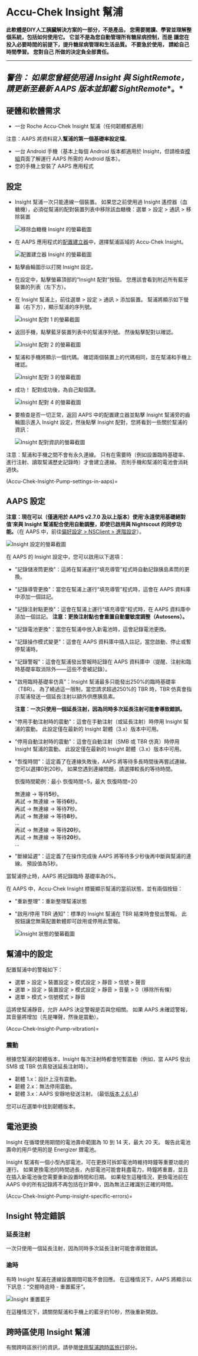 # Accu-Chek Insight 幫浦

**此軟體是DIY人工胰臟解決方案的一部分，不是產品， 您需要閱讀、學習並理解整個系統，包括如何使用它。 它並不是為您自動管理所有糖尿病控制，而是 讓您在投入必要時間的前提下，提升糖尿病管理和生活品質。 不要急於使用， 請給自己時間學習。 您對自己 所做的決定負全部責任。**

* * *

## ***警告：** 如果您曾經使用過 Insight 與 **SightRemote**，請**更新至最新 AAPS 版本**並**卸載 SightRemote**。*

## 硬體和軟體需求

* 一台 Roche Accu-Chek Insight 幫浦（任何韌體都適用）

注意：AAPS 將資料寫入**幫浦的第一個基礎率設定檔**。

* 一台 Android 手機（基本上每個 Android 版本都適用於 Insight，但請檢查[模組](module-phone)頁面了解運行 AAPS 所需的 Android 版本）。
* 您的手機上安裝了 AAPS 應用程式

## 設定

* Insight 幫浦一次只能連線一個裝置。 如果您之前使用過 Insight 遙控器（血糖機），必須從幫浦的配對裝置列表中移除該血糖機：選單 > 設定 > 通訊 > 移除裝置
    
    ![移除血糖機 Insight 的螢幕截圖](../images/Insight_RemoveMeter.png)

* 在 AAPS 應用程式的[配置建立器](../Configuration/Config-Builder)中，選擇幫浦區域的 Accu-Chek Insight。
    
    ![配置建立器 Insight 的螢幕截圖](../images/Insight_ConfigBuilder_AAPS3_0.jpg)

* 點擊齒輪圖示以打開 Insight 設定。

* 在設定中，點擊螢幕頂部的“Insight 配對”按鈕。 您應該會看到附近所有藍牙裝置的列表（左下方）。
* 在 Insight 幫浦上，前往選單 > 設定 > 通訊 > 添加裝置。 幫浦將顯示如下螢幕（右下方），顯示幫浦的序列號。
    
    ![Insight 配對 1 的螢幕截圖](../images/Insight_Pairing1.png)

* 返回手機，點擊藍牙裝置列表中的幫浦序列號。 然後點擊配對以確認。
    
    ![Insight 配對 2 的螢幕截圖](../images/Insight_Pairing2.png)

* 幫浦和手機將顯示一個代碼。 確認兩個裝置上的代碼相同，並在幫浦和手機上確認。
    
    ![Insight 配對 3 的螢幕截圖](../images/Insight_Pairing3.png)

* 成功！ 配對成功後，為自己點個讚。
    
    ![Insight 配對 4 的螢幕截圖](../images/Insight_Pairing4.png)

* 要檢查是否一切正常，返回 AAPS 中的配置建立器並點擊 Insight 幫浦旁的齒輪圖示進入 Insight 設定，然後點擊 Insight 配對，您將看到一些關於幫浦的資訊：
    
    ![Insight 配對資訊的螢幕截圖](../images/Insight_PairingInformation.png)

注意：幫浦和手機之間不會有永久連線。 只有在需要時（例如設置臨時基礎率、進行注射、讀取幫浦歷史記錄時）才會建立連線。 否則手機和幫浦的電池會消耗過快。

(Accu-Chek-Insight-Pump-settings-in-aaps)=

## AAPS 設定

**注意：現在可以（僅適用於 AAPS v2.7.0 及以上版本）使用‘永遠使用基礎絕對值’來與 Insight 幫浦配合使用自動調整，即使已啟用與 Nightscout 的同步功能。**（在 AAPS 中，前往[偏好設定 > NSClient > 進階設定](Preferences-advanced-settings-nsclient)）。

![Insight 設定的螢幕截圖](../images/Insight_settings.png)

在 AAPS 的 Insight 設定中，您可以啟用以下選項：

* "記錄儲液筒更換"：這將在幫浦運行“填充導管”程式時自動記錄胰島素筒的更換。

* "記錄導管更換"：當您在幫浦上運行“填充導管”程式時，這會在 AAPS 資料庫中添加一個註記。

* "記錄注射點更換"：這會在幫浦上運行“填充導管”程式時，在 AAPS 資料庫中添加一個註記。 **注意：更換注射點也會重置自動靈敏度調整（Autosens）。**

* "記錄電池更換"：當您在幫浦中放入新電池時，這會記錄電池更換。

* "記錄操作模式變更"：這會在 AAPS 資料庫中插入註記，當您啟動、停止或暫停幫浦時。

* "記錄警報"：這會在幫浦發出警報時記錄在 AAPS 資料庫中（提醒、注射和臨時基礎率取消除外——這些不會被記錄）。

* "啟用臨時基礎率仿真"：Insight 幫浦最多只能發出250%的臨時基礎率（TBR）。 為了繞過這一限制，當您請求超過250%的 TBR 時，TBR 仿真會指示幫浦發送一個延長注射以額外供應胰島素。
    
    **注意：一次只使用一個延長注射，因為同時多次延長注射可能會導致錯誤。**

* "停用手動注射時的震動"：這會在手動注射（或延長注射）時停用 Insight 幫浦的震動。 此設定僅在最新的 Insight 韌體（3.x）版本中可用。

* "停用自動注射時的震動"：這會在自動注射（SMB 或 TBR 仿真）時停用 Insight 幫浦的震動。 此設定僅在最新的 Insight 韌體（3.x）版本中可用。

* "恢復時間"：這定義了在連線失敗後，AAPS 將等待多長時間後再嘗試連線。 您可以選擇0到20秒。 如果您遇到連線問題，請選擇較長的等待時間。   
      
    恢復時間範例：最小 恢復時間=5，最大 恢復時間=20   
      
    無連線 -> 等待**5**秒。   
    再試 -> 無連線 -> 等待**6**秒。   
    再試 -> 無連線 -> 等待**7**秒。   
    再試 -> 無連線 -> 等待**8**秒。   
    ...   
    再試 -> 無連線 -> 等待**20**秒。   
    再試 -> 無連線 -> 等待**20**秒。   
    ...

* "斷線延遲"：這定義了在操作完成後 AAPS 將等待多少秒後再中斷與幫浦的連線。 預設值為5秒。

當幫浦停止時，AAPS 將記錄臨時 基礎率為0%。

在 AAPS 中，Accu-Chek Insight 標籤顯示幫浦的當前狀態，並有兩個按鈕：

* "重新整理"：重新整理幫浦狀態
* "啟用/停用 TBR 通知"：標準的 Insight 幫浦在 TBR 結束時會發出警報。 此按鈕讓您無需配置軟體即可啟用或停用此警報。
    
    ![Insight 狀態的螢幕截圖](../images/Insight_Status2.png)

## 幫浦中的設定

配置幫浦中的警報如下：

* 選單 > 設定 > 裝置設定 > 模式設定 > 靜音 > 信號 > 聲音
* 選單 > 設定 > 裝置設定 > 模式設定 > 靜音 > 音量 > 0（移除所有條）
* 選單 > 模式 > 信號模式 > 靜音

這將使幫浦靜音，允許 AAPS 決定警報是否與您相關。 如果 AAPS 未確認警報，其音量將增加（先是嗶聲，然後是震動）。

(Accu-Chek-Insight-Pump-vibration)=

### 震動

根據您幫浦的韌體版本，Insight 每次注射時都會短暫震動（例如，當 AAPS 發出 SMB 或 TBR 仿真發送延長注射時）。

* 韌體 1.x：設計上沒有震動。
* 韌體 2.x：無法停用震動。
* 韌體 3.x：AAPS 安靜地發送注射。 (最低[版本 2.6.1.4](Releasenotes-version-2-6-1-4))

您可以在選單中找到韌體版本。

## 電池更換

Insight 在循環使用期間的電池壽命範圍為 10 到 14 天，最大 20 天。 報告此電池壽命的用戶使用的是 Energizer 鋰電池。

Insight 幫浦有一個小型內部電池，可在更換可拆卸電池時維持時鐘等重要功能的運行。 如果更換電池的時間過長，內部電池可能會耗盡電力，時鐘將重置，並且在插入新電池後您需要重新設置時間和日期。 如果發生這種情況，更換電池前在 AAPS 中的所有記錄將不再包括在計算中，因為無法正確識別正確的時間。

(Accu-Chek-Insight-Pump-insight-specific-errors)=

## Insight 特定錯誤

### 延長注射

一次只使用一個延長注射，因為同時多次延長注射可能會導致錯誤。

### 逾時

有時 Insight 幫浦在連線設置期間可能不會回應。 在這種情況下，AAPS 將顯示以下訊息：“交握時逾時 - 重置藍牙”。

![Insight 重置藍牙](../images/Insight_ResetBT.png)

在這種情況下，請關閉幫浦和手機上的藍牙約10秒，然後重新開啟。

## 跨時區使用 Insight 幫浦

有關跨時區旅行的資訊，請參閱[使用幫浦跨時區旅行](Timezone-traveling-insight)部分。
